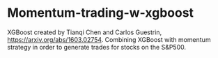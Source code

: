 # Momentum-trading-w-xgboost

XGBoost created by Tianqi Chen and Carlos Guestrin, https://arxiv.org/abs/1603.02754. Combining XGBoost with momentum strategy in order to generate trades for stocks on the S&P500. 
